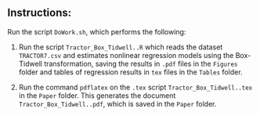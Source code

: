 
## Instructions:

Run the script ```DoWork.sh```, which performs the following:

1. Run the script ```Tractor_Box_Tidwell..R```
which reads the dataset ```TRACTOR7.csv```
and estimates nonlinear regression models
using the Box-Tidwell transformation,
saving the results in ```.pdf``` files in the 
```Figures``` folder and tables of regression results
in ```tex``` files in the ```Tables``` folder.

1. Run the command ```pdflatex```
on the ```.tex``` script ```Tractor_Box_Tidwell..tex```
in the ```Paper``` folder.
This generates the document ```Tractor_Box_Tidwell..pdf```,
which is saved in the ```Paper``` folder.

